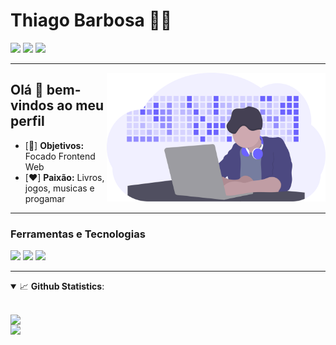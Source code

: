 # Thiago Barbosa 👨‍💻

<a href="https://www.linkedin.com/in/thiago-barbosa-6460bb283/"><img src="https://img.shields.io/badge/LinkedIn-0077B5?style=for-the-badge&logo=linkedin&logoColor=white" /></a>
<a href="mailto:thbp777@gmail.com"><img src="https://img.shields.io/badge/Gmail-D14836?style=for-the-badge&logo=gmail&logoColor=white" /></a>
<a href="https://mardesondev.com"><img src="https://img.shields.io/badge/Portfólio-12C2E9?style=for-the-badge&logo=&logoColor=white" /></a>

---

<p>
<img align="right" src=".github/me.svg" width="350px" />

<h2> Olá 👋 bem-vindos ao meu perfil </h2>

- [🎯] <b>Objetivos:</b> Focado Frontend Web
- [❤️] <b>Paixão:</b> Livros, jogos, musicas e progamar

</p>

---

### Ferramentas e Tecnologias

<p float="left">

  <img src="https://img.shields.io/badge/React-20232A?style=for-the-badge&logo=react&logoColor=61DAFB" />
    
  <img src="https://img.shields.io/badge/JavaScript-323330?style=for-the-badge&logo=javascript&logoColor=F7DF1E" />
  
  <img src="https://img.shields.io/badge/TypeScript-2376c6?style=for-the-badge&logo=typescript&logoColor=white" />

</p>

---

<details open>
  <summary>📈 <b>Github Statistics</b>:</summary>
  
  <br>
        
  <div align="left"> 
     <p>
      <img width="450px" align="left" src="https://github-readme-stats.vercel.app/api?username=thiagob7&show_icons=true&include_all_commits=true&count_private=true&&hide=issues&theme=tokyonight"/>
    </p>
    <p>
      <img width="330px" align="left" src="https://github-readme-stats.vercel.app/api/top-langs/?username=thiagob7&layout=compact&theme=tokyonight">
    </p>

</div>

<br>
</details>
